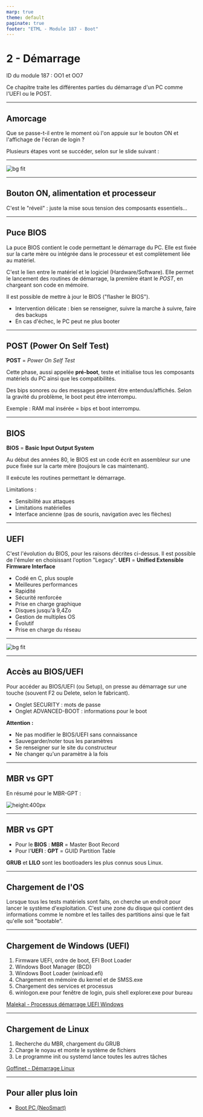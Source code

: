 ```yaml
---
marp: true
theme: default
paginate: true
footer: "ETML - Module 187 - Boot"
---
```


<!-- header: "Module 187 - Démarrage" -->
# 2 - Démarrage

ID du module 187 : OO1 et OO7

Ce chapitre traite les différentes parties du démarrage d'un PC comme l'UEFI ou le POST.

---

## Amorcage

Que se passe-t-il entre le moment où l'on appuie sur le bouton ON et l'affichage de l'écran de login ?

Plusieurs étapes vont se succéder, selon sur le slide suivant :

---

![bg fit](./img/Capt-seq-dem-pc.PNG)

---

## Bouton ON, alimentation et processeur

C'est le "réveil" : juste la mise sous tension des composants essentiels...

---

## Puce BIOS

La puce BIOS contient le code permettant le démarrage du PC. Elle est fixée sur la carte mère ou intégrée dans le processeur et est complètement liée au matériel.

C'est le lien entre le matériel et le logiciel (Hardware/Software).
Elle permet le lancement des routines de démarrage, la première étant le *POST*, en chargeant son code en mémoire.

Il est possible de mettre à jour le BIOS ("flasher le BIOS").
- Intervention délicate : bien se renseigner, suivre la marche à suivre, faire des backups
- En cas d'échec, le PC peut ne plus booter

---

## POST (Power On Self Test)

**POST** = *Power On Self Test*

Cette phase, aussi appelée **pré-boot**, teste et initialise tous les composants matériels du PC ainsi que les compatibilités.

Des bips sonores ou des messages peuvent être entendus/affichés. Selon la gravité du problème, le boot peut être interrompu.

Exemple : RAM mal insérée = bips et boot interrompu.

---

## BIOS

**BIOS** = **Basic Input Output System**

Au début des années 80, le BIOS est un code écrit en assembleur sur une puce fixée sur la carte mère (toujours le cas maintenant).

Il exécute les routines permettant le démarrage.

Limitations :
- Sensibilité aux attaques
- Limitations matérielles
- Interface ancienne (pas de souris, navigation avec les flèches)

---

## UEFI

C'est l'évolution du BIOS, pour les raisons décrites ci-dessus. Il est possible de l'émuler en choisissant l'option "Legacy". **UEFI** = **Unified Extensible Firmware Interface**
- Codé en C, plus souple
- Meilleures performances
- Rapidité
- Sécurité renforcée
- Prise en charge graphique
- Disques jusqu'à 9,4Zo
- Gestion de multiples OS
- Évolutif
- Prise en charge du réseau

---

![bg fit](./img/Capt-uefi-main.PNG)

---

## Accès au BIOS/UEFI

Pour accéder au BIOS/UEFI (ou Setup), on presse au démarrage sur une touche (souvent F2 ou Delete, selon le fabricant).

- Onglet SECURITY : mots de passe
- Onglet ADVANCED-BOOT : informations pour le boot

**Attention :**
- Ne pas modifier le BIOS/UEFI sans connaissance
- Sauvegarder/noter tous les paramètres
- Se renseigner sur le site du constructeur
- Ne changer qu'un paramètre à la fois

---

## MBR vs GPT

En résumé pour le MBR-GPT :

![height:400px](./img/Capt-resume-mbr-gpt.PNG)

---

## MBR vs GPT

- Pour le **BIOS** : **MBR** = Master Boot Record
- Pour l'**UEFI** : **GPT** = GUID Partition Table

**GRUB** et **LILO** sont les bootloaders les plus connus sous Linux.

---

## Chargement de l'OS

Lorsque tous les tests matériels sont faits, on cherche un endroit pour lancer le système d'exploitation. 
C'est une zone du disque qui contient des informations comme le nombre et les tailles des partitions ainsi que le fait qu'elle soit "bootable".

---

## Chargement de Windows (UEFI)

1. Firmware UEFI, ordre de boot, EFI Boot Loader
2. Windows Boot Manager (BCD)
3. Windows Boot Loader (winload.efi)
4. Chargement en mémoire du kernel et de SMSS.exe
5. Chargement des services et processus
6. winlogon.exe pour fenêtre de login, puis shell explorer.exe pour bureau

[Malekal - Processus démarrage UEFI Windows](https://www.malekal.com/processus-demarrage-uefi-windows/)

---

## Chargement de Linux

1. Recherche du MBR, chargement du GRUB
2. Charge le noyau et monte le système de fichiers
3. Le programme init ou systemd lance toutes les autres tâches

[Goffinet - Démarrage Linux](https://linux.goffinet.org/administration/processus-et-demarrage/demarrage-du-systeme-linux/)

---

## Pour aller plus loin

- [Boot PC (NeoSmart)](https://neosmart.net/wiki/mbr-boot-process/)
